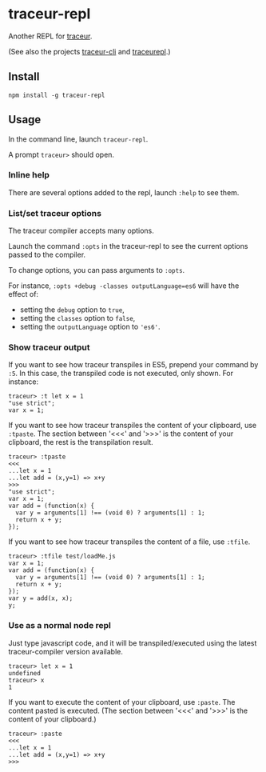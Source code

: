 # traceur-repl

Another REPL for [traceur](https://github.com/google/traceur-compiler).

(See also the projects 
[traceur-cli](https://github.com/mikaelbr/traceur-cli) and 
[traceurepl](https://github.com/cncolder/traceurepl).)

## Install

    npm install -g traceur-repl

## Usage

In the command line, launch `traceur-repl`.

A prompt `traceur>` should open.

### Inline help

There are several options added to the repl, launch `:help` to see them.


### List/set traceur options

The traceur compiler accepts many options.

Launch the command `:opts` in the traceur-repl to see the current options passed to the compiler.

To change options, you can pass arguments to `:opts`.

For instance, `:opts +debug -classes outputLanguage=es6` will have the effect of:

* setting the `debug` option to `true`,
* setting the `classes` option to `false`,
* setting the `outputLanguage` option to `'es6'`.

### Show traceur output

If you want to see how traceur transpiles in ES5, prepend your command by `:5`.
In this case, the transpiled code is not executed, only shown.
For instance:

    traceur> :t let x = 1
    "use strict";
    var x = 1;

If you want to see how traceur transpiles the content of your clipboard, use `:tpaste`.
The section between '<<<' and '>>>' is the content of your clipboard, the rest 
is the transpilation result.

    traceur> :tpaste
    <<<
    ...let x = 1
    ...let add = (x,y=1) => x+y
    >>>
    "use strict";
    var x = 1;
    var add = (function(x) {
      var y = arguments[1] !== (void 0) ? arguments[1] : 1;
      return x + y;
    });

If you want to see how traceur transpiles the content of a file, use `:tfile`.

    traceur> :tfile test/loadMe.js
    var x = 1;
    var add = (function(x) {
      var y = arguments[1] !== (void 0) ? arguments[1] : 1;
      return x + y;
    });
    var y = add(x, x);
    y;

### Use as a normal node repl

Just type javascript code, and it will be transpiled/executed using the latest 
traceur-compiler version available.

    traceur> let x = 1
    undefined
    traceur> x
    1

If you want to execute the content of your clipboard, use `:paste`. The content
pasted is executed. (The section between '<<<' and '>>>' is the content of your 
clipboard.)

    traceur> :paste
    <<<
    ...let x = 1
    ...let add = (x,y=1) => x+y
    >>>
